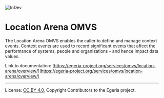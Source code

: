 <!-- SPDX-License-Identifier: CC-BY-4.0 -->
<!-- Copyright Contributors to the Egeria project. -->

![InDev](../../../images/egeria-content-status-in-development.png#pagewidth)

# Location Arena OMVS 

The Location Arena OMVS enables the caller to define and manage context events.
[Context events](https://egeria-project.org/concepts/context-event/) are used to record significant events that affect the performance of systems, people and organizations - and hence impact data values.

Link to documentation: [https://egeria-project.org/services/omvs/location-arena/overview/](https://egeria-project.org/services/omvs/location-arena/overview/)

----
License: [CC BY 4.0](https://creativecommons.org/licenses/by/4.0/),
Copyright Contributors to the Egeria project.